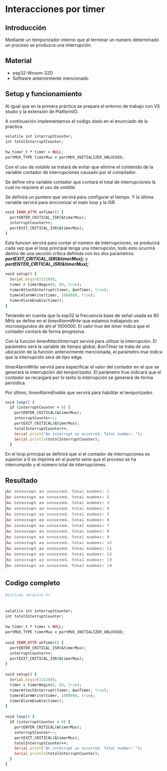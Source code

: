 # Interacciones por timer
## **Introducción** 
Mediante un temporizador interno que al terminar un numero determinado un proceso se produzca una interrupción.
## **Material**
- esp32-Wroom-32D
- Software anteriormente mencionado 

## **Setup y funcionamiento**
Al igual que en la primera práctica se prepara el entorno de trabajo con VS studio y la extensión de PlatformIO.

A continuación implementamos el código dado en el enunciado de la práctica.
```ruby
volatile int interruptCounter;
int totalInterruptCounter;

hw_timer_t * timer = NULL;
portMUX_TYPE timerMux = portMUX_INITIALIZER_UNLOCKED;
```
Con el uso de *volatile* se tratará de evitar que elimine el contenido de la variable contador de interrupciones causado por el compilador.

Se define otra variable contador que contará el total de interrupciones la cual no requiere el uso de *volatile*.

Se definirá un puntero que servirá para configurar el tiempo. Y la última variable servirá para sincronizar el main loop y la ISR.
```ruby
void IRAM_ATTR onTimer() {
  portENTER_CRITICAL_ISR(&timerMux);
  interruptCounter++;
  portEXIT_CRITICAL_ISR(&timerMux);
}
```

Esta funcion servirá para contar el número de interrupciones, se producirá cada vez que el loop principal tenga una interrupción, todo esto ocurrirá dentro de una sección critica definida con los dos parametros ***portEXIT_CRITICAL_ISR(&timerMux);*** y ***portENTER_CRITICAL_ISR(&timerMux);***
```ruby
void setup() {
  Serial.begin(115200);
  timer = timerBegin(0, 80, true);
  timerAttachInterrupt(timer, &onTimer, true);
  timerAlarmWrite(timer, 1000000, true);
  timerAlarmEnable(timer);
}
```
Teniendo en cuenta que la esp32 la frecuencia base de señal usada es 80 MHz se define en el *timerAlarmWrite* que estamos trabajando en microsegundos de ahí el 1000000. El valor true del *timer* indica que el contador contará de forma progresiva.

Con la funcion *timerAttachInterrupt* servirá para utilizar la interrupción. El parámetro será la variable de tiempo global, *&onTimer* se trata de una ubicación de la función anteriormente mencionada, el parámetro *true* indica que la interrupción será de tipo edge. 

*timerAlarmWrite* servirá para especificar el valor del contador en el que se generará la interrupción del temporizador. El parámetro true indicará que el contador se recargará por lo tanto la interrupción se generará de forma periódica.

Por último, *timerAlarmEnable* que servirá para habilitar el temporizador.

```ruby
void loop() {
  if (interruptCounter > 0) {
    portENTER_CRITICAL(&timerMux);
    interruptCounter--;
    portEXIT_CRITICAL(&timerMux);
    totalInterruptCounter++;
    Serial.print("An interrupt as occurred. Total number: ");
    Serial.println(totalInterruptCounter);
  }
  ```
  En el loop principal se definirá que si el contador de interrupciones es superior a 0 se imprima en el puerto serie que el proceso se ha interrumpido y el número total de interrupciones.

## Resultado
![](pdp2b.png)
 
## Codigo completo

```ruby
#include <Arduino.h>


volatile int interruptCounter;
int totalInterruptCounter;

hw_timer_t * timer = NULL;
portMUX_TYPE timerMux = portMUX_INITIALIZER_UNLOCKED;

void IRAM_ATTR onTimer() {
  portENTER_CRITICAL_ISR(&timerMux);
  interruptCounter++;
  portEXIT_CRITICAL_ISR(&timerMux);
}

void setup() {
  Serial.begin(115200);
  timer = timerBegin(0, 80, true);
  timerAttachInterrupt(timer, &onTimer, true);
  timerAlarmWrite(timer, 1000000, true);
  timerAlarmEnable(timer);
}

void loop() {
  if (interruptCounter > 0) {
    portENTER_CRITICAL(&timerMux);
    interruptCounter--;
    portEXIT_CRITICAL(&timerMux);
    totalInterruptCounter++;
    Serial.print("An interrupt as occurred. Total number: ");
    Serial.println(totalInterruptCounter);
  }
}
```
